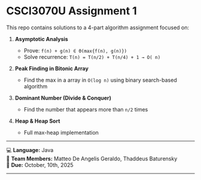 # CSCI3070U Assignment 1

This repo contains solutions to a 4-part algorithm assignment focused on:

1. **Asymptotic Analysis**  
   - Prove: `f(n) + g(n) ∈ Θ(max{f(n), g(n)})`  
   - Solve recurrence: `T(n) = T(n/2) + T(n/4) + 1 → O( n)`

2. **Peak Finding in Bitonic Array**  
   - Find the max in a array in `O(log n)` using binary search-based algorithm

3. **Dominant Number (Divide & Conquer)**  
   - Find the number that appears more than `n/2` times 

4. **Heap & Heap Sort**  
   - Full max-heap implementation

---

💻 **Language:** Java  
👤 **Team Members:** Matteo De Angelis Geraldo, Thaddeus Baturensky    
📅 **Due:** October, 10th, 2025

---
